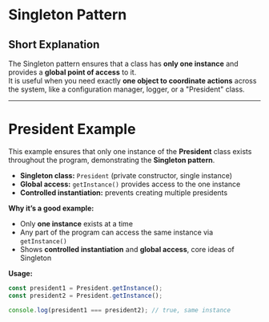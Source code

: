 # Singleton Pattern
## Short Explanation
The Singleton pattern ensures that a class has **only one instance** and provides a **global point of access** to it.  
It is useful when you need exactly **one object to coordinate actions** across the system, like a configuration manager, logger, or a "President" class.

---
# President Example

This example ensures that only one instance of the **President** class exists throughout the program, demonstrating the **Singleton pattern**.

- **Singleton class:** `President` (private constructor, single instance)
- **Global access:** `getInstance()` provides access to the one instance
- **Controlled instantiation:** prevents creating multiple presidents

**Why it’s a good example:**
- Only **one instance** exists at a time
- Any part of the program can access the same instance via `getInstance()`
- Shows **controlled instantiation** and **global access**, core ideas of Singleton

**Usage:**
```js
const president1 = President.getInstance();
const president2 = President.getInstance();

console.log(president1 === president2); // true, same instance
